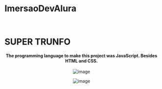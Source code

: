 # ImersaoDevAlura
<br>

<div>
<h1>SUPER TRUNFO</h1><center>
  
  <h4>The programming language to make this project was JavaScript. 
  Besides HTML and CSS.</h4>

![image](https://user-images.githubusercontent.com/64970716/114049585-f1bee000-9861-11eb-97b0-907054bf6d7b.png)

![image](https://user-images.githubusercontent.com/64970716/114050027-4eba9600-9862-11eb-89c2-6694fe81f699.png)

</div>
